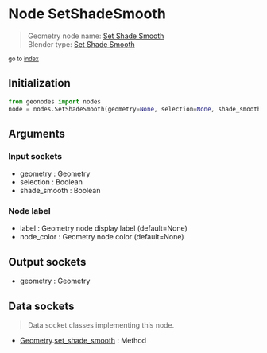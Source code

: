 
# Node SetShadeSmooth

> Geometry node name: [Set Shade Smooth](https://docs.blender.org/manual/en/latest/modeling/geometry_nodes/mesh/set_shade_smooth.html)<br>
  Blender type: [Set Shade Smooth](https://docs.blender.org/api/current/bpy.types.GeometryNodeSetShadeSmooth.html)
  
<sub>go to [index](/docs/index.md)</sub>

## Initialization

```python
from geonodes import nodes
node = nodes.SetShadeSmooth(geometry=None, selection=None, shade_smooth=None, label=None, node_color=None)
```



## Arguments


### Input sockets

- geometry : Geometry
- selection : Boolean
- shade_smooth : Boolean

### Node label

- label : Geometry node display label (default=None)
- node_color : Geometry node color (default=None)

## Output sockets

- geometry : Geometry

## Data sockets

> Data socket classes implementing this node.
  
  
- [Geometry](/docs/sockets/Geometry.md).[set_shade_smooth](/docs/sockets/Geometry.md#set_shade_smooth) : Method
  
